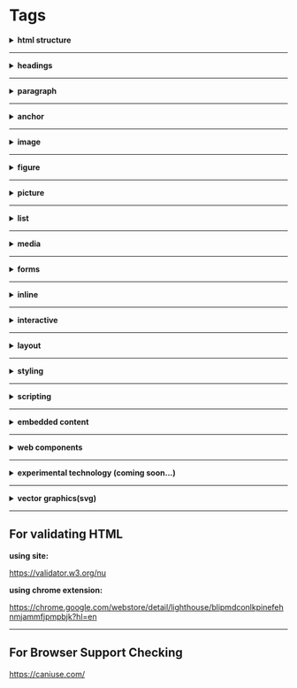 # Tags

<details>
    <summary><b>html structure</b></summary>
    <br/>
    <a href="https://developer.mozilla.org/en-US/docs/Web/HTML/Element/html">html</a>
    <p>root (top-level element) of an HTML document</p>
    <br/>
    <a href="https://developer.mozilla.org/en-US/docs/Web/HTML/Element/head">head</a>
    <p>contains machine-readable information (metadata) about the document, like its title, scripts, and style sheets.</p>
    <br/>
    <a href="https://developer.mozilla.org/en-US/docs/Web/HTML/Element/title">title</a>
    <ul>
        <li>defines the document's title</li>
        <li>title shown in a browser's title bar or a page's tab.</li>
        <li>contains only text</li>
        <li>tags within the element are ignored.</li>
    </ul>
    <br/>
    <a href="https://developer.mozilla.org/en-US/docs/Web/HTML/Element/body">body</a>
    <p></p>
    <ul>
        <li>represents the content of an HTML document.</li>
        <li>can be only one body element in a document.</li>
    </ul>
    <br/>
    <a href="https://developer.mozilla.org/en-US/docs/Web/HTML/Element/base">base</a>
    <ul>
        <li>specifies the base URL</li>
        <li>used for all relative URLs contained within a document.</li>
        <li>there can be only one base element in a document.</li>
    </ul>
    <br/>
    <a href="https://developer.mozilla.org/en-US/docs/Web/HTML/Element/meta">meta</a>
    <p>represents metadata that cannot be represented by other HTML meta-related elements, like base, link, script, style or title.</p>
</details>

---

<details>
    <summary><b>headings</b></summary>
    <br/>
    <a href="https://developer.mozilla.org/en-US/docs/Web/HTML/Element/Heading_Elements">h1-h6</a>
    <p>represent six levels of section headings. h1 is the highest section level and h6 is the lowest.</p>
</details>

---

<details>
    <summary><b>paragraph</b></summary>
    <br/>
    <a href="https://developer.mozilla.org/en-US/docs/Web/HTML/Element/p">p</a>
    <p>represents a paragraph</p>
</details>

---

<details>
    <summary><b>anchor</b></summary>
    <br/>
    <a href="https://developer.mozilla.org/en-US/docs/Web/HTML/Element/a">a</a>
    <p>creates a hyperlink to other web pages, files, locations within the same page, email addresses, or any other URL.</p>
</details>

---

<details>
    <summary><b>image</b></summary>
    <br/>
    <a href="https://developer.mozilla.org/en-US/docs/Web/HTML/Element/img">img</a>
    <p>embeds an image into the document.</p>
    <br/>
    <a href="https://developer.mozilla.org/en-US/docs/Web/HTML/Element/map">map</a>
    <p>used with area elements to define an image map (a clickable link area).</p>
    <br/>
    <a href="https://developer.mozilla.org/en-US/docs/Web/HTML/Element/area">area</a>
    <p>defines a hot-spot region on an image, and optionally associates it with a hypertext link. This element is used only within a <map> element.</p>
</details>

---

<details>
    <summary><b>figure</b></summary>
    <br/>
    <a href="https://developer.mozilla.org/en-US/docs/Web/HTML/Element/figure">figure</a>
    <p>represents self-contained content with an optional caption, which is specified using the (figcaption) element. The figure, its caption, and its contents are referenced as a single unit.</p>
    <br/>
    <a href="https://developer.mozilla.org/en-US/docs/Web/HTML/Element/figcaption">figcaption</a>
    <p>represents a caption or legend of its parent figure element.</p>
</details>

---

<details>
    <summary><b>picture</b></summary>
    <br/>
    <a href="https://developer.mozilla.org/en-US/docs/Web/HTML/Element/picture">picture</a>
    <ul>
        <li>contains zero or more source elements and one img element</li>
        <li>used to provide versions of an image for different display/device scenarios.</li>
        <li>Browser will consider the best match from source list and load accordingly</li>
        <li>If no matches are found from the source tag then it will load the default image tag source (src)</li>
    </ul>
    <br/>
    <a href="https://developer.mozilla.org/en-US/docs/Web/HTML/Element/source">source</a>
    <ul>
        <li>specifies multiple media resources for the picture, audio and video.</li>
        <li>It is an empty element, meaning that it has no content and does not have a closing tag</li>
        <li>It is commonly used to serve the same media content in multiple formats supported by different browsers.</li>
    </ul>
</details>

---

<details>
    <summary><b>list</b></summary>
    <br/>
    <a href="https://developer.mozilla.org/en-US/docs/Web/HTML/Element/ul">ul</a>
    <p>about tag</p>
    <br />
    <a href="https://developer.mozilla.org/en-US/docs/Web/HTML/Element/ol">ol</a>
    <p>about tag</p>
    <br />
    <a href="https://developer.mozilla.org/en-US/docs/Web/HTML/Element/li">li</a>
    <p>about tag</p>
    <br />
</details>

---

<details>
    <summary><b>media</b></summary>
    <br/>
    <a href="https://developer.mozilla.org/en-US/docs/Web/HTML/Element/audio">audio</a>
    <p>about tag</p>
    <br />
    <a href="https://developer.mozilla.org/en-US/docs/Web/HTML/Element/video">video</a>
    <p>about tag</p>
    <br />
    <a href="https://developer.mozilla.org/en-US/docs/Web/HTML/Element/track">track</a>
    <p>about tag</p>
    <br />
</details>

---

<details>
    <summary><b>forms</b></summary>
    <br/>
    <a href="https://developer.mozilla.org/en-US/docs/Web/HTML/Element/form">form</a>
    <p>about tag</p>
    <br />
    <a href="https://developer.mozilla.org/en-US/docs/Web/HTML/Element/button">button</a>
    <p>about tag</p>
    <br />
    <a href="https://developer.mozilla.org/en-US/docs/Web/HTML/Element/input">input</a>
    <p>about tag</p>
    <br />
    <a href="https://developer.mozilla.org/en-US/docs/Web/HTML/Element/label">label</a>
    <p>about tag</p>
    <br />
    <a href="https://developer.mozilla.org/en-US/docs/Web/HTML/Element/textarea">textarea</a>
    <p>about tag</p>
    <br />
    <a href="https://developer.mozilla.org/en-US/docs/Web/HTML/Element/select">select</a>
    <p>about tag</p>
    <br />
    <a href="https://developer.mozilla.org/en-US/docs/Web/HTML/Element/option">option</a>
    <p>about tag</p>
    <br />
    <a href="https://developer.mozilla.org/en-US/docs/Web/HTML/Element/datalist">datalist</a>
    <p>about tag</p>
    <br />
    <a href="https://developer.mozilla.org/en-US/docs/Web/HTML/Element/progress">progress</a>
    <p>about tag</p>
    <br />
    <a href="https://developer.mozilla.org/en-US/docs/Web/HTML/Element/fieldset">fieldset</a>
    <p>about tag</p>
    <br />
    <a href="https://developer.mozilla.org/en-US/docs/Web/HTML/Element/legend">legend</a>
    <p>about tag</p>
    <br />
</details>

---

<details>
    <summary><b>inline</b></summary>
    <br/>
    <h4>most re-used</h4>
    <a href="https://developer.mozilla.org/en-US/docs/Web/HTML/Element/br">br</a>
    <p>about tag</p>
    <br />
    <a href="https://developer.mozilla.org/en-US/docs/Web/HTML/Element/span">span</a>
    <p>about tag</p>
    <br />
    <a href="https://developer.mozilla.org/en-US/docs/Web/HTML/Element/abbr">abbr</a>
    <p>about tag</p>
    <br />
    <a href="https://developer.mozilla.org/en-US/docs/Web/HTML/Element/code">code</a>
    <p>about tag</p>
    <br />
    <a href="https://developer.mozilla.org/en-US/docs/Web/HTML/Element/kbd">kbd</a>
    <p>about tag</p>
    <br />
    <a href="https://developer.mozilla.org/en-US/docs/Web/HTML/Element/mark">mark</a>
    <p>about tag</p>
    <br />
    <a href="https://developer.mozilla.org/en-US/docs/Web/HTML/Element/del">del</a>
    <p>about tag</p>
    <br />
    <a href="https://developer.mozilla.org/en-US/docs/Web/HTML/Element/ins">ins</a>
    <p>about tag</p>
    <br />
    <h4>rare</h4>
    <a href="https://developer.mozilla.org/en-US/docs/Web/HTML/Element/b">b</a>
    <p>about tag</p>
    <br />
    <a href="https://developer.mozilla.org/en-US/docs/Web/HTML/Element/i">i</a>
    <p>about tag</p>
    <br />
    <a href="https://developer.mozilla.org/en-US/docs/Web/HTML/Element/u">u</a>
    <p>about tag</p>
    <br />
    <a href="https://developer.mozilla.org/en-US/docs/Web/HTML/Element/q">q</a>
    <p>about tag</p>
    <br />
    <a href="https://developer.mozilla.org/en-US/docs/Web/HTML/Element/s">s</a>
    <p>about tag</p>
    <br />
    <a href="https://developer.mozilla.org/en-US/docs/Web/HTML/Element/small">small</a>
    <p>about tag</p>
    <br />
    <a href="https://developer.mozilla.org/en-US/docs/Web/HTML/Element/strong">strong</a>
    <p>about tag</p>
    <br />
    <a href="https://developer.mozilla.org/en-US/docs/Web/HTML/Element/sub">sub</a>
    <p>about tag</p>
    <br />
    <a href="https://developer.mozilla.org/en-US/docs/Web/HTML/Element/sup">sup</a>
    <p>about tag</p>
    <br />
    <a href="https://developer.mozilla.org/en-US/docs/Web/HTML/Element/time">time</a><p>about tag</p>
    <br />
</details>

---

<details>
    <summary><b>interactive</b></summary>
    <br/>
    <a href="https://developer.mozilla.org/en-US/docs/Web/HTML/Element/details">details</a>
    <p>about tag</p>
    <br />
    <a href="https://developer.mozilla.org/en-US/docs/Web/HTML/Element/summary">summary</a>
    <p>about tag</p>
    <br />
    <a href="https://developer.mozilla.org/en-US/docs/Web/HTML/Element/dialog">dialog</a>
    <p>about tag</p>
    <br />
</details>

---

<details>
    <summary><b>layout</b></summary>
    <br/>
    <h4>sections</h4>
    <a href="https://developer.mozilla.org/en-US/docs/Web/HTML/Element/header">header</a>
    <p>about tag</p>
    <br />
    <a href="https://developer.mozilla.org/en-US/docs/Web/HTML/Element/footer">footer</a>
    <p>about tag</p>
    <br />
    <a href="https://developer.mozilla.org/en-US/docs/Web/HTML/Element/main">main</a>
    <p>about tag</p>
    <br />
    <a href="https://developer.mozilla.org/en-US/docs/Web/HTML/Element/nav">nav</a>
    <p>about tag</p>
    <br />
    <a href="https://developer.mozilla.org/en-US/docs/Web/HTML/Element/section">section</a>
    <p>about tag</p>
    <br />
    <a href="https://developer.mozilla.org/en-US/docs/Web/HTML/Element/article">article</a>
    <p>about tag</p>
    <br />
    <a href="https://developer.mozilla.org/en-US/docs/Web/HTML/Element/aside">aside</a>
    <p>about tag</p>
    <br />
    <a href="https://developer.mozilla.org/en-US/docs/Web/HTML/Element/address">address</a>
    <p>about tag</p>
    <br />
    <h4>blocks</h4>
    <a href="https://developer.mozilla.org/en-US/docs/Web/HTML/Element/div">div</a>
    <p>about tag</p>
    <br />
    <a href="https://developer.mozilla.org/en-US/docs/Web/HTML/Element/blockquote">blockquote</a>
    <p>about tag</p>
    <br />
    <a href="https://developer.mozilla.org/en-US/docs/Web/HTML/Element/dl">dl</a>
    <p>about tag</p>
    <br />
    <a href="https://developer.mozilla.org/en-US/docs/Web/HTML/Element/dd">dd</a>
    <p>about tag</p>
    <br />
    <a href="https://developer.mozilla.org/en-US/docs/Web/HTML/Element/dt">dt</a>
    <p>about tag</p>
    <br />
    <a href="https://developer.mozilla.org/en-US/docs/Web/HTML/Element/pre">pre</a>
    <p>about tag</p>
    <br />
    <h4>table</h4>
    <a href="https://developer.mozilla.org/en-US/docs/Web/HTML/Element/table">table</a>
    <p>about tag</p>
    <br />
    <a href="https://developer.mozilla.org/en-US/docs/Web/HTML/Element/thead">thead</a>
    <p>about tag</p>
    <br />
    <a href="https://developer.mozilla.org/en-US/docs/Web/HTML/Element/tfoot">tfoot</a>
    <p>about tag</p>
    <br />
    <a href="https://developer.mozilla.org/en-US/docs/Web/HTML/Element/tbody">tbody</a>
    <p>about tag</p>
    <br />
    <a href="https://developer.mozilla.org/en-US/docs/Web/HTML/Element/caption">caption</a>
    <p>about tag</p>
    <br />
    <a href="https://developer.mozilla.org/en-US/docs/Web/HTML/Element/col">col</a>
    <p>about tag</p>
    <br />
    <a href="https://developer.mozilla.org/en-US/docs/Web/HTML/Element/colgroup">colgroup</a>
    <p>about tag</p>
    <br />
    <a href="https://developer.mozilla.org/en-US/docs/Web/HTML/Element/tr">tr</a>
    <p>about tag</p>
    <br />
    <a href="https://developer.mozilla.org/en-US/docs/Web/HTML/Element/th">th</a>
    <p>about tag</p>
    <br />
    <a href="https://developer.mozilla.org/en-US/docs/Web/HTML/Element/td">td</a>
    <p>about tag</p>
    <br />
</details>

---

<details>
    <summary><b>styling</b></summary>
    <br/>
    <a href="https://developer.mozilla.org/en-US/docs/Web/HTML/Element/style">style</a>
    <p>about tag</p>
    <br />
    <a href="https://developer.mozilla.org/en-US/docs/Web/HTML/Element/link">link</a>
    <p>about tag</p>
    <br />
</details>

---

<details>
    <summary><b>scripting</b></summary>
    <br/>
    <a href="https://developer.mozilla.org/en-US/docs/Web/HTML/Element/canvas">canvas</a>
    <p>about tag</p>
    <br />
    <a href="https://developer.mozilla.org/en-US/docs/Web/HTML/Element/noscript">noscript</a>
    <p>about tag</p>
    <br />
    <a href="https://developer.mozilla.org/en-US/docs/Web/HTML/Element/script">script</a>
    <p>about tag</p>
    <br />
</details>

---

<details>
    <summary><b>embedded content</b></summary>
    <br/>
    <a href="https://developer.mozilla.org/en-US/docs/Web/HTML/Element/iframe">iframe</a>
    <p>about tag</p>
    <br />
    <a href="https://developer.mozilla.org/en-US/docs/Web/HTML/Element/object">object</a>
    <p>about tag</p>
    <br />
    <a href="https://developer.mozilla.org/en-US/docs/Web/HTML/Element/param">param</a>
    <p>about tag</p>
    <br />
</details>

---

<details>
    <summary><b>web components</b></summary>
    <br/>
    <a href="https://developer.mozilla.org/en-US/docs/Web/HTML/Element/template">template</a>
    <p>about tag</p>
</details>

---

<details>
    <summary><b>experimental technology (coming soon...)</b></summary>
    <br/>
    <a href="https://developer.mozilla.org/en-US/docs/Web/HTML/Element/menu">menu</a>
    <p>about tag</p>
</details>

---

<details>
    <summary><b>vector graphics(svg)</b></summary>
    <br/>
    <a href="https://developer.mozilla.org/en-US/docs/Learn/HTML/Multimedia_and_embedding/Adding_vector_graphics_to_the_Web">Overview</a>
    <br/>
    <a href="https://developer.mozilla.org/en-US/docs/Web/SVG/Tutorial/Getting_Started">Getting Started</a>
    <br />
    <a href="https://developer.mozilla.org/en-US/docs/Web/SVG/Tutorial/Positions">Positions</a>
    <br />
    <a href="https://developer.mozilla.org/en-US/docs/Web/SVG/Tutorial/Basic_Shapes">Basic Shapes</a>
    <br />
    <a href="https://developer.mozilla.org/en-US/docs/Web/SVG/Tutorial/Paths">Paths</a>
    <br />
    <a href="https://developer.mozilla.org/en-US/docs/Web/SVG/Tutorial/Fills_and_Strokes">Fills and Strokes</a>
    <br />
    <a href="https://developer.mozilla.org/en-US/docs/Web/SVG/Tutorial/Gradients">Gradients</a>
    <br />
    <a href="https://developer.mozilla.org/en-US/docs/Web/SVG/Tutorial/Patterns">Patterns</a>
    <br />
    <a href="https://developer.mozilla.org/en-US/docs/Web/SVG/Tutorial/Texts">Texts</a>
    <br />
    <a href="https://developer.mozilla.org/en-US/docs/Web/SVG/Tutorial/Basic_Transformations">Basic Transformations</a>
    <br />
    <a href="https://developer.mozilla.org/en-US/docs/Web/SVG/Tutorial/Clipping_and_masking">Clipping and masking</a>
    <br />
    <a href="https://developer.mozilla.org/en-US/docs/Web/SVG/Tutorial/Other_content_in_SVG">Other content in SVG</a>
    <br />
    <a href="https://developer.mozilla.org/en-US/docs/Web/SVG/Tutorial/Filter_effects">Filter effects</a>
    <br />
    <a href="https://developer.mozilla.org/en-US/docs/Web/SVG/Tutorial/SVG_Fonts">SVG Fonts</a>
    <br />
    <a href="https://developer.mozilla.org/en-US/docs/Web/SVG/Tutorial/SVG_Image_Tag">SVG Image Tag</a>
    <br />
    <a href="https://developer.mozilla.org/en-US/docs/Web/SVG/Tutorial/Tools_for_SVG">Tools for SVG</a>
</details>

---

## For validating HTML

**using site:**

https://validator.w3.org/nu

**using chrome extension:**

https://chrome.google.com/webstore/detail/lighthouse/blipmdconlkpinefehnmjammfjpmpbjk?hl=en

---

## For Browser Support Checking

https://caniuse.com/
